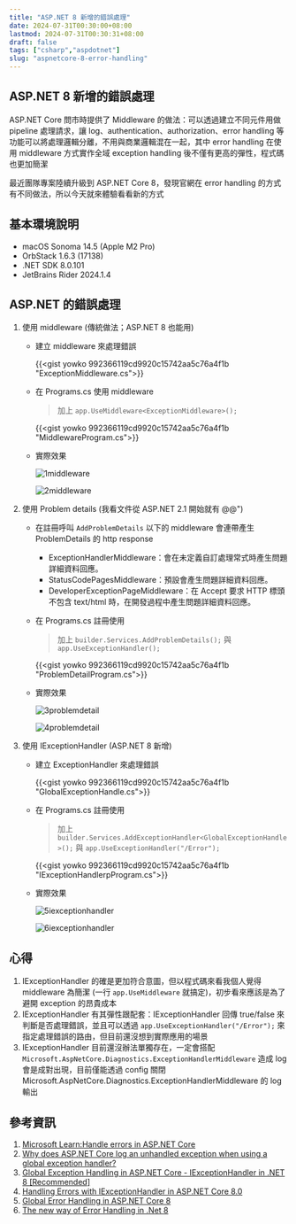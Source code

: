 ```yaml
---
title: "ASP.NET 8 新增的錯誤處理"
date: 2024-07-31T00:30:00+08:00
lastmod: 2024-07-31T00:30:31+08:00
draft: false
tags: ["csharp","aspdotnet"]
slug: "aspnetcore-8-error-handling"
---
```


## ASP.NET 8 新增的錯誤處理

ASP.NET Core 問市時提供了 Middleware 的做法：可以透過建立不同元件用做 pipeline 處理請求，讓 log、authentication、authorization、error handling 等功能可以將處理邏輯分離，不用與商業邏輯混在一起，其中 error handling 在使用 middleware 方式實作全域 exception handling 後不僅有更高的彈性，程式碼也更加簡潔

最近團隊專案陸續升級到 ASP.NET Core 8，發現官網在 error handling 的方式有不同做法，所以今天就來體驗看看新的方式

## 基本環境說明

- macOS Sonoma 14.5 (Apple M2 Pro)
- OrbStack 1.6.3 (17138)
- .NET SDK 8.0.101
- JetBrains Rider 2024.1.4

## ASP.NET 的錯誤處理

1. 使用 middleware (傳統做法；ASP.NET 8 也能用)

    - 建立 middleware 來處理錯誤

        {{<gist yowko 992366119cd9920c15742aa5c76a4f1b "ExceptionMiddleware.cs">}}

    - 在 Programs.cs 使用 middleware

        > 加上 `app.UseMiddleware<ExceptionMiddleware>();`

        {{<gist yowko 992366119cd9920c15742aa5c76a4f1b "MiddlewareProgram.cs">}}

    - 實際效果

        ![1middleware](https://github.com/user-attachments/assets/5e08831f-9e08-4748-9a0f-8a0db1a29c53)

        ![2middleware](https://github.com/user-attachments/assets/dc0ff025-ef96-474c-a4a6-e4d60acf6dda)

2. 使用 Problem details (我看文件從 ASP.NET 2.1 開始就有 @@")

    - 在註冊呼叫 `AddProblemDetails` 以下的 middleware 會連帶產生 ProblemDetails 的 http response

        - ExceptionHandlerMiddleware：會在未定義自訂處理常式時產生問題詳細資料回應。
        - StatusCodePagesMiddleware：預設會產生問題詳細資料回應。
        - DeveloperExceptionPageMiddleware：在 Accept 要求 HTTP 標頭不包含 text/html 時，在開發過程中產生問題詳細資料回應。

    - 在 Programs.cs 註冊使用

        > 加上 `builder.Services.AddProblemDetails();` 與 `app.UseExceptionHandler();`

        {{<gist yowko 992366119cd9920c15742aa5c76a4f1b "ProblemDetailProgram.cs">}}

    - 實際效果

        ![3problemdetail](https://github.com/user-attachments/assets/e640fcb9-b557-4e3e-ba51-5a3533e8102d)

        ![4problemdetail](https://github.com/user-attachments/assets/c5b9f8b4-b3b6-47ac-9da3-ce9a008476f6)

3. 使用 IExceptionHandler (ASP.NET 8 新增)

    - 建立 ExceptionHandler 來處理錯誤

        {{<gist yowko 992366119cd9920c15742aa5c76a4f1b "GlobalExceptionHandle.cs">}}

    - 在 Programs.cs 註冊使用

        > 加上 `builder.Services.AddExceptionHandler<GlobalExceptionHandle>();` 與 `app.UseExceptionHandler("/Error");`

        {{<gist yowko 992366119cd9920c15742aa5c76a4f1b "IExceptionHandlerpProgram.cs">}}

    - 實際效果

        ![5iexceptionhandler](https://github.com/user-attachments/assets/19519ff0-21b0-4e2c-b8bc-96bc4e0f856c)

        ![6iexceptionhandler](https://github.com/user-attachments/assets/e9de6e29-d1ce-494f-8c90-b1446d16f7d0)

## 心得

1. IExceptionHandler 的確是更加符合意圖，但以程式碼來看我個人覺得 middleware 為簡潔 (一行 `app.UseMiddleware` 就搞定)，初步看來應該是為了避開 exception 的昂貴成本
2. IExceptionHandler 有其彈性跟配套：IExceptionHandler 回傳 true/false 來判斷是否處理錯誤，並且可以透過 `app.UseExceptionHandler("/Error");` 來指定處理錯誤的路由，但目前還沒想到實際應用的場景
3. IExceptionHandler 目前還沒辦法單獨存在，一定會搭配 `Microsoft.AspNetCore.Diagnostics.ExceptionHandlerMiddleware` 造成 log 會是成對出現，目前僅能透過 config 關閉 Microsoft.AspNetCore.Diagnostics.ExceptionHandlerMiddleware 的 log 輸出

## 參考資訊

1. [Microsoft Learn:Handle errors in ASP.NET Core](https://learn.microsoft.com/en-us/aspnet/core/fundamentals/error-handling?view=aspnetcore-8.0&WT.mc_id=DOP-MVP-5002594)
2. [Why does ASP.NET Core log an unhandled exception when using a global exception handler?](https://learn.microsoft.com/en-us/answers/questions/1618819/why-does-asp-net-core-log-an-unhandled-exception-w?WT.mc_id=DOP-MVP-5002594)
3. [Global Exception Handling in ASP.NET Core - IExceptionHandler in .NET 8 [Recommended]](https://codewithmukesh.com/blog/global-exception-handling-in-aspnet-core/)
4. [Handling Errors with IExceptionHandler in ASP.NET Core 8.0](https://medium.com/@AntonAntonov88/handling-errors-with-iexceptionhandler-in-asp-net-core-8-0-48c71654cc2e)
5. [Global Error Handling in ASP.NET Core 8](https://www.milanjovanovic.tech/blog/global-error-handling-in-aspnetcore-8)
6. [The new way of Error Handling in .Net 8](https://bugrasitemkar.medium.com/the-new-way-of-error-handling-in-net-8-176c8772520e)
